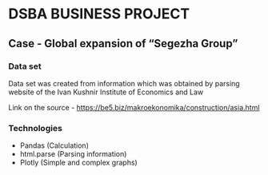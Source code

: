 # DSBA BUSINESS PROJECT 
## Case - Global expansion of “Segezha Group”

### Data set

Data set was created from information which was obtained by parsing website of the Ivan Kushnir Institute of Economics and Law

Link on the source - https://be5.biz/makroekonomika/construction/asia.html

### Technologies

- Pandas (Calculation)
- html.parse (Parsing information)
- Plotly (Simple and complex graphs)
